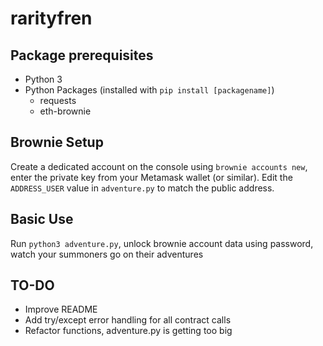 # rarityfren

## Package prerequisites
* Python 3
* Python Packages (installed with `pip install [packagename]`)
    - requests
    - eth-brownie

## Brownie Setup
Create a dedicated account on the console using `brownie accounts new`, enter the private key from your Metamask wallet (or similar). Edit the `ADDRESS_USER` value in `adventure.py` to match the public address.

## Basic Use
Run `python3 adventure.py`, unlock brownie account data using password, watch your summoners go on their adventures

## TO-DO
- Improve README
- Add try/except error handling for all contract calls
- Refactor functions, adventure.py is getting too big